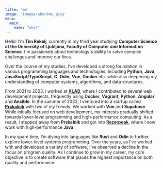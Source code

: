 ```yaml
---
title: 'me'
image: 'images/aboutme.jpeg'
menu:
  main:
    name: "who?"
---
```


Hello! I'm **Tim Rekelj**, currently in my third year studying **Computer Science at the University of Ljubljana, Faculty of Computer and Information Science**. I'm passionate about technology's ability to solve complex challenges and improve our lives.

Over the course of my studies, I’ve developed a strong foundation in various programming languages and technologies, including **Python**, **Java**, **JavaScript/TypeScript**, **C**, **Odin**, **Vue**, **Docker** etc. while also deepening my understanding of computer systems, algorithms, and data structures.

From 2021 to 2023, I worked at [**XLAB**](https://xlab.si/), where I contributed to several web development projects, frequently using **Docker**, **Vagrant**, **Python**, **Angular** and **Ansible**.
In the summer of 2023, I ventured into a startup called [**Prskalnik**](https://prskalnik.si) with two of my friends. We worked with **Vue** and **Supabase**.
While initially focused on web development, my interests gradually shifted towards lower-level programming and high-performance computing.
As a result, I stepped away from **Prskalnik** and got into [**Razorpeak**](https://razorpeak.io), where I now work with high-performance **Java**.

In my spare time, I’m diving into languages like **Rust** and **Odin** to further explore lower-level systems programming.
Over the years, as I’ve worked with and developed a variety of software, I’ve observed a decline in the focus on program quality. As I continue to grow in my career, my core objective is to create software that places the highest importance on both quality and performance.
